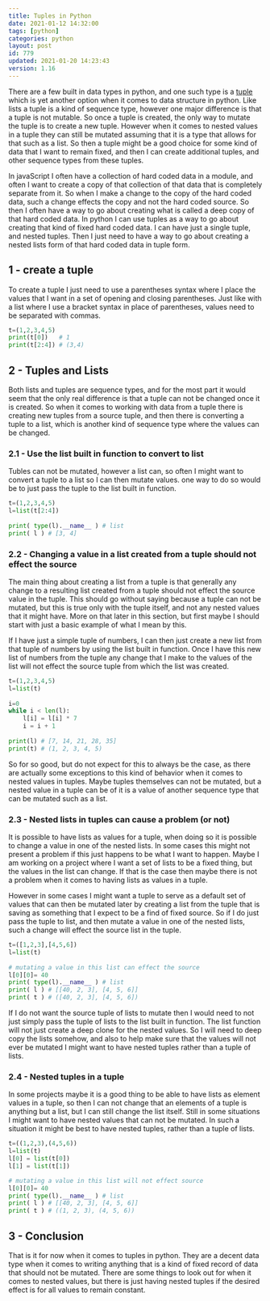 ```yaml
---
title: Tuples in Python
date: 2021-01-12 14:32:00
tags: [python]
categories: python
layout: post
id: 779
updated: 2021-01-20 14:23:43
version: 1.16
---
```


There are a few built in data types in python, and one such type is a [tuple](https://www.tutorialspoint.com/python/python_tuples.htm) which is yet another option when it comes to data structure in python. Like lists a tuple is a kind of sequence type, however one major difference is that a tuple is not mutable. So once a tuple is created, the only way to mutate the tuple is to create a new tuple. However when it comes to nested values in a tuple they can still be mutated assuming that it is a type that allows for that such as a list. So then a tuple might be a good choice for some kind of data that I want to remain fixed, and then I can create additional tuples, and other sequence types from these tuples.

In javaScript I often have a collection of hard coded data in a module, and often I want to create a copy of that collection of that data that is completely separate from it. So when I make a change to the copy of the hard coded data, such a change effects the copy and not the hard coded source. So then I often have a way to go about creating what is called a deep copy of that hard coded data. In python I can use tuples as a way to go about creating that kind of fixed hard coded data. I can have just a single tuple, and nested tuples. Then I just need to have a way to go about creating a nested lists form of that hard coded data in tuple form.

<!-- more -->

## 1 - create a tuple

To create a tuple I just need to use a parentheses syntax where I place the values that I want in a set of opening and closing parentheses. Just like with a list where I use a bracket syntax in place of parentheses, values need to be separated with commas.

```python
t=(1,2,3,4,5)
print(t[0])   # 1
print(t[2:4]) # (3,4)
```

## 2 - Tuples and Lists

Both lists and tuples are sequence types, and for the most part it would seem that the only real difference is that a tuple can not be changed once it is created. So when it comes to working with data from a tuple there is creating new tuples from a source tuple, and then there is converting a tuple to a list, which is another kind of sequence type where the values can be changed.

### 2.1 - Use the list built in function to convert to list

Tubles can not be mutated, however a list can, so often I might want to convert a tuple to a list so I can then mutate values. one way to do so would be to just pass the tuple to the list built in function.

```python
t=(1,2,3,4,5)
l=list(t[2:4])
 
print( type(l).__name__ ) # list
print( l ) # [3, 4]
```

### 2.2 - Changing a value in a list created from a tuple should not effect the source

The main thing about creating a list from a tuple is that generally any change to a resulting list created from a tuple should not effect the source value in the tuple. This should go without saying because a tuple can not be mutated, but this is true only with the tuple itself, and not any nested values that it might have. More on that later in this section, but first maybe I should start with just a basic example of what I mean by this.

If I have just a simple tuple of numbers, I can then just create a new list from that tuple of numbers by using the list built in function. Once I have this new list of numbers from the tuple any change that I make to the values of the list will not effect the source tuple from which the list was created.

```python
t=(1,2,3,4,5)
l=list(t)
 
i=0
while i < len(l):
    l[i] = l[i] * 7
    i = i + 1
 
print(l) # [7, 14, 21, 28, 35]
print(t) # (1, 2, 3, 4, 5)
```

So for so good, but do not expect for this to always be the case, as there are actually some exceptions to this kind of behavior when it comes to nested values in tuples. Maybe tuples themselves can not be mutated, but a nested value in a tuple can be of it is a value of another sequence type that can be mutated such as a list.

### 2.3 - Nested lists in tuples can cause a problem (or not)

It is possible to have lists as values for a tuple, when doing so it is possible to change a value in one of the nested lists. In some cases this might not present a problem if this just happens to be what I want to happen. Maybe I am working on a project where I want a set of lists to be a fixed thing, but the values in the list can change. If that is the case then maybe there is not a problem when it comes to having lists as values in a tuple.

However in some cases I might want a tuple to serve as a default set of values that can then be mutated later by creating a list from the tuple that is saving as something that I expect to be a find of fixed source. So if I do just pass the tuple to list, and then mutate a value in one of the nested lists, such a change will effect the source list in the tuple.

```python
t=([1,2,3],[4,5,6])
l=list(t)
 
# mutating a value in this list can effect the source
l[0][0]= 40
print( type(l).__name__ ) # list
print( l ) # [[40, 2, 3], [4, 5, 6]]
print( t ) # ([40, 2, 3], [4, 5, 6])
```

If I do not want the source tuple of lists to mutate then I would need to not just simply pass the tuple of lists to the list built in function. The list function will not just create a deep clone for the nested values. So I will need to deep copy the lists somehow, and also to help make sure that the values will not ever be mutated I might want to have nested tuples rather than a tuple of lists.

### 2.4 - Nested tuples in a tuple

In some projects maybe it is a good thing to be able to have lists as element values in a tuple, so then I can not change that an elements of a tuple is anything but a list, but I can still change the list itself. Still in some situations I might want to have nested values that can not be mutated. In such a situation it might be best to have nested tuples, rather than a tuple of lists.

```python
t=((1,2,3),(4,5,6))
l=list(t)
l[0] = list(t[0])
l[1] = list(t[1])

# mutating a value in this list will not effect source
l[0][0]= 40
print( type(l).__name__ ) # list
print( l ) # [[40, 2, 3], [4, 5, 6]]
print( t ) # ((1, 2, 3), (4, 5, 6))
```

## 3 - Conclusion

That is it for now when it comes to tuples in python. They are a decent data type when it comes to writing anything that is a kind of fixed record of data that should not be mutated. There are some things to look out for when it comes to nested values, but there is just having nested tuples if the desired effect is for all values to remain constant.
